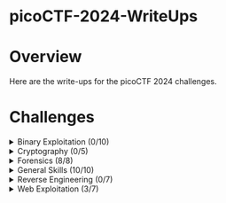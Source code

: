 # picoCTF-2024-WriteUps

# Overview
Here are the write-ups for the picoCTF 2024 challenges.

# Challenges
<details>
  <summary>Binary Exploitation (0/10)</summary>

  * [format string 0]() (Unsolved)
  * [heap 0]() (Unsolved)
  * [format string 1]() (Unsolved)
  * [heap 1]() (Unsolved)
  * [heap 2]() (Unsolved)
  * [heap 3]() (Unsolved)
  * [format string 2]() (Unsolved)
  * [format string 3]() (Unsolved)
  * [babygame03]() (Unsolved)
  * [high frequency troubles]() (Unsolved)
    
</details>

<details>
  <summary>Cryptography (0/5)</summary>

  * [interencdec](https://github.com/Bsnookie9/picoCTF-2024-WriteUps/tree/main/Cryptography/interencdec) (Unsolved)
  * [Custom encryption](https://github.com/Bsnookie9/picoCTF-2024-WriteUps/tree/main/Cryptography/Custom%20encryption) (Unsolved)
  * [C3](https://github.com/Bsnookie9/picoCTF-2024-WriteUps/tree/main/Cryptography/C3) (Unsolved)
  * [rsa_oracle](https://github.com/Bsnookie9/picoCTF-2024-WriteUps/tree/main/Cryptography/rsa_oracle)  (Unsolved)
  * [flag_printer](https://github.com/Bsnookie9/picoCTF-2024-WriteUps/tree/main/Cryptography/flag_printer) (Unsolved)

    
</details>

<details>
  <summary>Forensics (8/8)</summary>

  * [Scan Surprise](https://github.com/Bsnookie9/picoCTF-2024-WriteUps/tree/main/Forensics/Scan%20Surprise)
  * [Verify](https://github.com/Bsnookie9/picoCTF-2024-WriteUps/tree/main/Forensics/Verify)
  * [CanYouSee](https://github.com/Bsnookie9/picoCTF-2024-WriteUps/tree/main/Forensics/CanYouSee)
  * [Secret of the Polyglot](https://github.com/Bsnookie9/picoCTF-2024-WriteUps/tree/main/Forensics/Secret%20of%20the%20Polyglot)
  * [Mob psycho](https://github.com/Bsnookie9/picoCTF-2024-WriteUps/tree/main/Forensics/Mob%20psycho)
  * [endianness-v2](https://github.com/Bsnookie9/picoCTF-2024-WriteUps/tree/main/Forensics/endianness-v2)
  * [Blast from the past](https://github.com/Bsnookie9/picoCTF-2024-WriteUps/tree/main/Forensics/Blast%20from%20the%20past)
  * [Dear Diary](https://github.com/Bsnookie9/picoCTF-2024-WriteUps/tree/main/Forensics/Dear%20Diary)
    
</details>

<details>
  <summary>General Skills (10/10)</summary>

  * [Super SSH](https://github.com/Bsnookie9/picoCTF-2024-WriteUps/tree/main/General%20Skills/Super%20SSH)
  * [Commitment Issues](https://github.com/Bsnookie9/picoCTF-2024-WriteUps/tree/main/General%20Skills/Commitment%20Issues)
  * [Time Machine](https://github.com/Bsnookie9/picoCTF-2024-WriteUps/tree/main/General%20Skills/Time%20Machine)
  * [Blame Game](https://github.com/Bsnookie9/picoCTF-2024-WriteUps/tree/main/General%20Skills/Blame%20Game)
  * [Collaborative Development](https://github.com/Bsnookie9/picoCTF-2024-WriteUps/tree/main/General%20Skills/Collaborative%20Development)
  * [binhexa](https://github.com/Bsnookie9/picoCTF-2024-WriteUps/tree/main/General%20Skills/binhexa)
  * [Binary Search](https://github.com/Bsnookie9/picoCTF-2024-WriteUps/tree/main/General%20Skills/Binary%20Search)
  * [endianness](https://github.com/Bsnookie9/picoCTF-2024-WriteUps/tree/main/General%20Skills/endianness)
  * [dont-you-love-banners](https://github.com/Bsnookie9/picoCTF-2024-WriteUps/tree/main/General%20Skills/dont-you-love-banners)
  * [SansAlpha](https://github.com/Bsnookie9/picoCTF-2024-WriteUps/tree/main/General%20Skills/SansAlpha)
    
</details>

<details>
  <summary>Reverse Engineering (0/7)</summary>

  * [packer]() (Unsolved)
  * [FactCheck]() (Unsolved)
  * [WinAntiDbg0x100]() (Unsolved)
  * [Classic Crackme 0x100]() (Unsolved)
  * [weirdSnake]() (Unsolved)
  * [WinAntiDbg0x200]() (Unsolved)
  * [WinAntiDbg0x300]() (Unsolved)
    
</details>

<details>
  <summary>Web Exploitation (3/7)</summary>

  * [Bookmarklet](https://github.com/Bsnookie9/picoCTF-2024-WriteUps/tree/main/Web%20Exploitation/Bookmarklet)
  * [WebDecode](https://github.com/Bsnookie9/picoCTF-2024-WriteUps/tree/main/Web%20Exploitation/WebDecode)
  * [IntroToBurp](https://github.com/Bsnookie9/picoCTF-2024-WriteUps/tree/main/Web%20Exploitation/IntroToBurp)
  * [Unminify](https://github.com/Bsnookie9/picoCTF-2024-WriteUps/tree/main/Web%20Exploitation/Unminify)
  * [No Sql Injection]() (Unsolved) (Under Maintenance)
  * [Trickster](https://github.com/Bsnookie9/picoCTF-2024-WriteUps/tree/main/Web%20Exploitation/Trickster) (Unsolved)
  * [elements](https://github.com/Bsnookie9/picoCTF-2024-WriteUps/tree/main/Web%20Exploitation/elements) (Unsolved)
    
</details>
